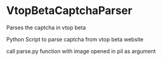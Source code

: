 # VtopBetaCaptchaParser
Parses the captcha in vtop beta



Python Script to parse captcha from vtop beta website


call parse.py function with image opened in pil as argument
